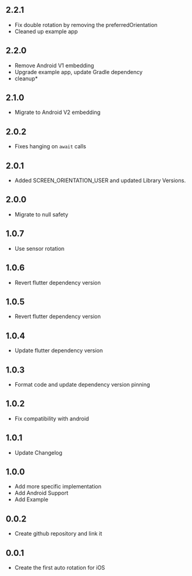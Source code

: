 ## 2.2.1
* Fix double rotation by removing the preferredOrientation
* Cleaned up example app

## 2.2.0
* Remove Android V1 embedding
* Upgrade example app, update Gradle dependency
* cleanup*

## 2.1.0
* Migrate to Android V2 embedding

## 2.0.2
* Fixes hanging on `await` calls

## 2.0.1
* Added SCREEN_ORIENTATION_USER and updated Library Versions.

## 2.0.0
* Migrate to null safety

## 1.0.7
* Use sensor rotation 

## 1.0.6
* Revert flutter dependency version 

## 1.0.5
* Revert flutter dependency version

## 1.0.4
* Update flutter dependency version

## 1.0.3
* Format code and update dependency version pinning

## 1.0.2
* Fix compatibility with android

## 1.0.1
* Update Changelog

## 1.0.0
* Add more specific implementation
* Add Android Support
* Add Example

## 0.0.2

* Create github repository and link it

## 0.0.1

* Create the first auto rotation for iOS
